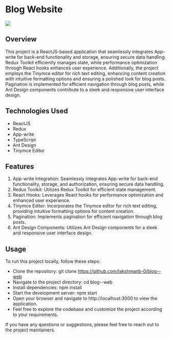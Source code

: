# Blog Website

<img src='https://i.postimg.cc/JnXTTgpV/214shots-so.png' />

## Overview
This project is a ReactJS-based application that seamlessly integrates App-write for back-end functionality and storage, ensuring secure data handling. Redux Toolkit efficiently manages state, while performance optimization through React hooks enhances user experience. Additionally, the project employs the Tinymce editor for rich text editing, enhancing content creation with intuitive formatting options and ensuring a polished look for blog posts. Pagination is implemented for efficient navigation through blog posts, while Ant Design components contribute to a sleek and responsive user interface design.

## Technologies Used

- ReactJS
- Redux
- App-write
- TypeScript
- Ant Design
- Tinymce Editor

## Features

1. App-write Integration: Seamlessly integrates App-write for back-end functionality, storage, and authorization, ensuring secure data handling.
2. Redux Toolkit: Utilizes Redux Toolkit for efficient state management.
3. React Hooks: Leverages React hooks for performance optimization and enhanced user experience.
4. Tinymce Editor: Incorporates the Tinymce editor for rich text editing, providing intuitive formatting options for content creation.
5. Pagination: Implements pagination for efficient navigation through blog posts.
6. Ant Design Components: Utilizes Ant Design components for a sleek and responsive user interface design.

## Usage

To run this project locally, follow these steps:

- Clone the repository: git clone https://github.com/lakshmanb-0/blog--web
- Navigate to the project directory: cd blog--web
- Install dependencies: npm install
- Start the development server: npm start
- Open your browser and navigate to http://localhost:3000 to view the application.
- Feel free to explore the codebase and customize the project according to your requirements.

If you have any questions or suggestions, please feel free to reach out to the project maintainers.
